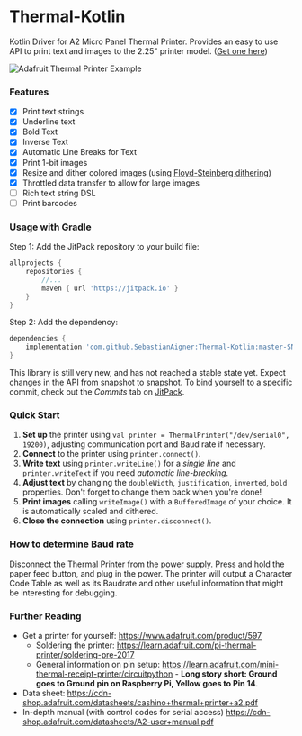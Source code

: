 # Thermal-Kotlin
Kotlin Driver for A2 Micro Panel Thermal Printer. Provides an easy to use API to print text and images to the 2.25" printer model. ([Get one here](https://www.adafruit.com/product/597))

![Adafruit Thermal Printer Example](https://i.imgur.com/wsbG4BV.gif)

### Features

- [x] Print text strings
- [x] Underline text
- [x] Bold Text
- [x] Inverse Text
- [x] Automatic Line Breaks for Text
- [x] Print 1-bit images
- [x] Resize and dither colored images (using [Floyd-Steinberg dithering](https://en.wikipedia.org/wiki/Floyd%E2%80%93Steinberg_dithering))
- [x] Throttled data transfer to allow for large images
- [ ] Rich text string DSL
- [ ] Print barcodes

### Usage with Gradle

Step 1: Add the JitPack repository to your build file:

```groovy
allprojects {
	repositories {
		//...
		maven { url 'https://jitpack.io' }
	}
}
```

Step 2: Add the dependency:

```groovy
dependencies {
	implementation 'com.github.SebastianAigner:Thermal-Kotlin:master-SNAPSHOT'
}
```

This library is still very new, and has not reached a stable state yet. Expect changes in the API from snapshot to snapshot. To bind yourself to a specific commit, check out the _Commits_ tab on [JitPack](https://jitpack.io/#SebastianAigner/Thermal-Kotlin/).

### Quick Start

1. **Set up** the printer using `val printer = ThermalPrinter("/dev/serial0", 19200)`, adjusting communication port and Baud rate if necessary.
2. **Connect** to the printer using `printer.connect()`.
3. **Write text** using `printer.writeLine()` for a _single line_ and `printer.writeText` if you need _automatic line-breaking_.
4. **Adjust text** by changing the `doubleWidth`, `justification`, `inverted`, `bold` properties. Don't forget to change them back when you're done!
5. **Print images** calling `writeImage()` with a `BufferedImage` of your choice. It is automatically scaled and dithered.
6. **Close the connection** using `printer.disconnect()`.

### How to determine Baud rate

Disconnect the Thermal Printer from the power supply. Press and hold the paper feed button, and plug in the power. The printer will output a Character Code Table as well as its Baudrate and other useful information that might be interesting for debugging.

### Further Reading

- Get a printer for yourself: https://www.adafruit.com/product/597
  - Soldering the printer: https://learn.adafruit.com/pi-thermal-printer/soldering-pre-2017
  - General information on pin setup: https://learn.adafruit.com/mini-thermal-receipt-printer/circuitpython - **Long story short: Ground goes to Ground pin on Raspberry Pi, Yellow goes to Pin 14**.
- Data sheet: https://cdn-shop.adafruit.com/datasheets/cashino+thermal+printer+a2.pdf
- In-depth manual (with control codes for serial access) https://cdn-shop.adafruit.com/datasheets/A2-user+manual.pdf